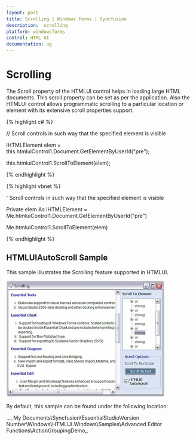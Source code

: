 ```yaml
---
layout: post
title: Scrolling | Windows Forms | Syncfusion
description:  scrolling
platform: windowsforms
control: HTML UI
documentation: ug
---
```


#  Scrolling

The Scroll property of the HTMLUI control helps in loading large HTML documents. This scroll property can be set as per the application. Also the HTMLUI control allows programmatic scrolling to a particular location or element with its extensive scroll properties support.



{% highlight c# %}



// Scroll controls in such  way that the specified element is visible

IHTMLElement elem = this.htmluiControl1.Document.GetElementByUserId("pre");

this.htmluiControl1.ScrollToElement(elem);

{% endhighlight %}

{% highlight vbnet %}



' Scroll controls in such  way that the specified element is visible

Private elem As IHTMLElement = Me.htmluiControl1.Document.GetElementByUserId("pre")

Me.htmluiControl1.ScrollToElement(elem)

{% endhighlight %}

## HTMLUIAutoScroll Sample

This sample illustrates the Scrolling feature supported in HTMLUI.



![](Scrolling_images/Scrolling_img1.jpeg)





By default, this sample can be found under the following location:

...\_My Documents\Syncfusion\EssentialStudio\Version Number\Windows\HTMLUI.Windows\Samples\Advanced Editor Functions\ActionGroupingDemo_

